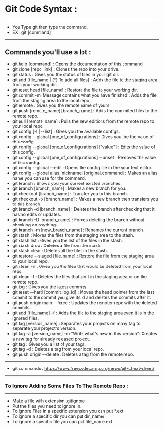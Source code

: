 # Git Code Syntax :
-------------------

- You Type git then type the command.
- EX : git [command]

-----------------------------------

## Commands you'll use a lot :
- git help [command] : Opens the documentation of this command.
- git clone [repo_link] : Clones the repo into your drive.
- git status : Gives you the status of files in your git dir.
- git add [file_name | (*) To add all files] : Adds the file to the staging area from your working dir.
- git reset head [file_name] : Restore the file to your working dir.
- git commit -m 'Message contains what you have finished': Adds the file from the staging area to the local repo.
- git remote : Gives you the remote name of yours.
- git push [remote_name] [branch_name] : Adds the commited files to the remote repo.
- git pull [remote_name] : Pulls the new editions from the remote repo to your local repo.
- git config [-l | --list] : Gives you the available configs.
- git config --global [one_of_configurations] : Gives you the the value of this config.
- git config --global [one_of_configurations] ["value"] : Edits the value of this config.
- git config --global [one_of_configurations] --unset : Removes the value of this config.
- git config --global --edit : Opens the config file in the your text editor.
- git config --global alias.[nickname] [original_command] : Makes an alias name you can use for the command.
- git branch : Shows you your current existed branches.
- git branch [branch_name] : Makes a new branch for you.
- git checkout [branch_name] : Transfer you to this branch.
- git checkout -b [branch_name] : Makes a new branch then transfers you to this branch.
- git branch -d [branch_name] : Deletes the branch after checking that it has no edits or updates.
- git branch -D [branch_name] : Forces deleting the branch without checking on anything.
- git branch -m [new_branch_name] : Renames the current branch.
- git stash : Moves the files from the staging area to the stash.
- git stash list : Gives you the list of the files in the stash.
- git stash drop : Deletes a file from the stash.
- git stash clear : Deletes all the files in the stash.
- git restore --staged [file_name] : Restore the file from the staging area to your local repo.
- git clean -n : Gives you the files that would be deleted from your local repo.
- git clean -f : Deletes the files that ain't in the staging area or on the remote repo.
- git log : Gives you the latest commits.
- git reset --hard [commit_log_id] : Moves the head pointer from the last commit to the commit you give its id and deletes the commits after it.
- git push origin main --force : Updates the remoter repo with the deleted commits.
- git add [file_name] -f : Adds the file to the staging area even it is in the ignored files.
- git tag [version_name] : Separates your projects on many tag to separate your project's version.
- git tag -a [version_name] -m "Write what's new in this version": Creates a new tag for already released project.
- git tag : Gives you a list of your tags.
- git tag -d : Deletes a tag from your local repo.
- git push origin --delete : Deletes a tag from the remote repo.
-----------------------------------
- git commands : https://www.freecodecamp.org/news/git-cheat-sheet/
-----------------------------------

### To Ignore Adding Some Files To The Remote Repo :
-----------------------------------------------------

- Make a file with extension .gitignore
- Put the files you need to ignore in.
- To ignore Files in a specific extension you can put *.ext
- To ignore a specific dir you can put dir_name/
- To ignore a specific file you can put file_name.ext